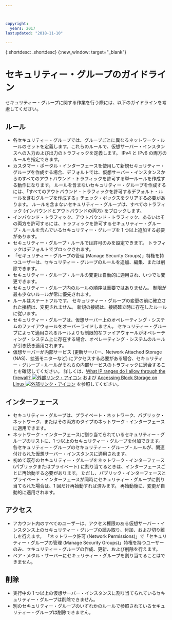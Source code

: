 ```yaml
---



copyright:
  years: 2017
lastupdated: "2018-11-10"

---
```


{:shortdesc: .shortdesc}
{:new_window: target="_blank"}

# セキュリティー・グループのガイドライン
セキュリティー・グループに関する作業を行う際には、以下のガイドラインを考慮してください。

## ルール

* 各セキュリティー・グループでは、グループごとに異なるネットワーク・ルールのセットを定義します。これらのルールで、仮想サーバー・インスタンスへの入力および出力のトラフィックを定義します。 IPv4 と IPv6 の両方のルールを指定できます。
* カスタマー・ポータル・インターフェースを使用して新規セキュリティー・グループを作成する場合、デフォルトでは、仮想サーバー・インスタンスからのすべてのアウトバウンド・トラフィックを許可する単一ルールを作成する動作になります。 ルールを含まないセキュリティー・グループを作成するには、「すべてのアウトバウンド・トラフィックを許可するデフォルト・ルールを含むグループを作成する」チェック・ボックスをクリアする必要があります。 ルールを含まないセキュリティー・グループは、すべてのトラフィック (インバウンドとアウトバウンドの両方) をブロックします。
* インバウンド・トラフィック、アウトバウンド・トラフィック、あるいはその両方を許可するには、トラフィックを許可するセキュリティー・グループ・ルールを含んでいるセキュリティー・グループを 1 つ以上追加する必要があります。 
* セキュリティー・グループ・ルールでは許可のみを設定できます。 トラフィックはデフォルトでブロックされます。
* 「セキュリティー・グループの管理 (Manage Security Groups)」特権を持つユーザーは、セキュリティー・グループのルールを追加、編集、または削除できます。 
* セキュリティー・グループ・ルールの変更は自動的に適用され、いつでも変更できます。
* セキュリティー・グループ内のルールの順序は重要ではありません。 制限が最も少ないルールが常に優先されます。
* ルールはステートフルです。 セキュリティー・グループの変更の前に確立された接続は、変更されません。 新規の接続は、接続確立時に存在したルールに従います。
* セキュリティー・グループは、仮想サーバー上のオペレーティング・システムのファイアウォールをオーバーライドしません。 セキュリティー・グループによって適用されるルールよりも制限的なファイアウォールがオペレーティング・システム上に存在する場合、オペレーティング・システムのルールが引き続き適用されます。
* 仮想サーバーが内部サービス (更新サーバー、Network Attached Storage (NAS)、拡張モニターなど) にアクセスする必要がある場合、セキュリティー・グループ・ルールがそれらの内部サービスのトラフィックに適合することを確認してください。 詳しくは、[What IP ranges do I allow through the firewall? ![外部リンク・アイコン](../../icons/launch-glyph.svg "外部リンク・アイコン")](https://knowledgelayer.softlayer.com/faqs/6#154) および [Accessing Block Storage on Linux ![外部リンク・アイコン](../../icons/launch-glyph.svg "外部リンク・アイコン")](https://knowledgelayer.softlayer.com/procedure/block-storage-linux) を参照してください。

## インターフェース

* セキュリティー・グループは、プライベート・ネットワーク、パブリック・ネットワーク、またはその両方のタイプのネットワーク・インターフェースに適用できます。
* ネットワーク・インターフェースに割り当てられているセキュリティー・グループのリストに、1 つ以上のセキュリティー・グループを付加できます。 各セキュリティー・グループのセキュリティー・グループ・ルールが、関連付けられた仮想サーバー・インスタンスに適用されます。 
* 初めて既存のセキュリティー・グループをネットワーク・インターフェース (パブリックまたはプライベート) に割り当てるときは、インターフェースごとに再始動する必要があります。  ただし、パブリック・インターフェースとプライベート・インターフェースが同時にセキュリティー・グループに割り当てられた場合は、1 回だけ再始動すれば済みます。  再始動後に、変更が自動的に適用されます。

## アクセス
 
* アカウント内のすべてのユーザーは、アクセス権限のある仮想サーバー・インスタンス上のセキュリティー・グループの読み取り、付加、および切り離しを行えます。 「ネットワーク許可 (Network Permissions)」で「セキュリティー・グループの管理 (Manage Security Groups)」特権を持つユーザーのみ、セキュリティー・グループの作成、更新、および削除を行えます。
* ベア・メタル・サーバーにセキュリティー・グループを割り当てることはできません。

## 削除

* 実行中の 1 つ以上の仮想サーバー・インスタンスに割り当てられているセキュリティー・グループは削除できません。
* 別のセキュリティー・グループのいずれかのルールで参照されているセキュリティー・グループは削除できません。 
